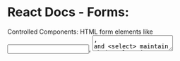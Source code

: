 # React Docs - Forms:    
Controlled Components: HTML form elements like <input>, <textarea>, and <select> maintain their values in React's state instead of their own internal state.  
Single Source of Truth: React's state becomes the "single source of truth" for form element values, allowing components to control what happens in the form based on user input.  
Event Handlers: Event handlers such as handleChange are used to update the state when the user interacts with form elements.  
Rendering Value: Form elements use the value attribute to display the value from the React state. User input triggers updates to the state.  
Preventing Default Behavior: Event handlers like handleSubmit can prevent the default behavior of form submission (navigating to a new page).  
<textarea> and <select>: Similar to <input>, <textarea> and <select> elements are also controlled components in React, utilizing the value attribute and event handlers for user input.  
Handling Multiple Inputs: For managing multiple controlled input elements, the name attribute is used along with event handlers to determine which part of the state to update.  
Computed Property Names: ES6 computed property name syntax can be used to update state properties dynamically based on the input's name.  
Alternatives: While controlled components offer precise control, they can be cumbersome, especially for complex forms. Uncontrolled components are an alternative approach where form elements handle their own state.  
Formik: For more advanced form handling, libraries like Formik provide complete solutions for form validation, submission, and field tracking, while still adhering to the controlled component principles.  

## Questions:  
1. What is a ‘Controlled Component’?  
-It is a form element whose value and behavior are managed by React state, enabling centralized control and synchronization of user input.
2. Should we wait to store the users responses from the form into state when they submit the form OR should we update the state with their responses as soon as they enter them? Why.
-It's better to update the state with the user's responses as soon as they enter them, as it allows for real-time interaction, validation, and manipulation of the form data, providing a smoother user experience.
3.How do we target what the user is entering if we have an event handler on an input field?
-event.target.value.

# Ternary Operators:
Introduction: The ternary operator, also known as the conditional operator, is a concise way to write conditional expressions in programming.  

Syntax: The basic syntax of the ternary operator is: condition ? valueIfTrue : valueIfFalse  

Condition: The condition is an expression that evaluates to either true or false.  

Execution Flow: The ternary operator works by evaluating the condition. If it's true, the expression returns valueIfTrue, otherwise, it returns valueIfFalse.  

Use Case: It's commonly used as a shorthand for simple if-else statements, allowing you to write a conditional expression in a single line of code.  

Example 1: Consider age >= 18 ? 'Adult' : 'Minor'. If the age is greater than or equal to 18, it returns 'Adult', otherwise 'Minor'.  

Example 2: Another example: isStudent ? 'Student' : 'Not a student'. If isStudent is true, it returns 'Student', otherwise 'Not a student'.  

Nested Ternaries: Ternaries can be nested to handle more complex conditions. For example: grade >= 90 ? 'A' : grade >= 80 ? 'B' : 'C'. This returns 'A' for grades above 90, 'B' for grades above 80, and 'C' otherwise.  

Chaining Operations: The ternary operator allows you to perform multiple operations within the expressions. For instance:  

let price = isStudent ? (discount = 0.2, 100 - (100 * discount)) : 100;  
This sets the price to 80 (20% discount) if isStudent is true, otherwise, it's set to 100.  

Readability: While ternaries can make code more concise, excessive nesting or complex expressions can reduce code readability. It's best used for simple conditions to maintain code clarity.  

In summary, the ternary operator offers a succinct way to write conditional expressions in programming, evaluating a condition and returning different values based on its truthiness. It's commonly used for simple branching logic to enhance code readability and maintainability.    

## Questions:  
1. Why would we use a ternary operator?   
-We would use a ternary operator to write concise conditional expressions that make code more readable and reduce the need for verbose if-else statements for simple conditions.  
2. Statement rewritten:  
console.log(x === y ? true : false);

## Things I want to know more about:  
N/a








